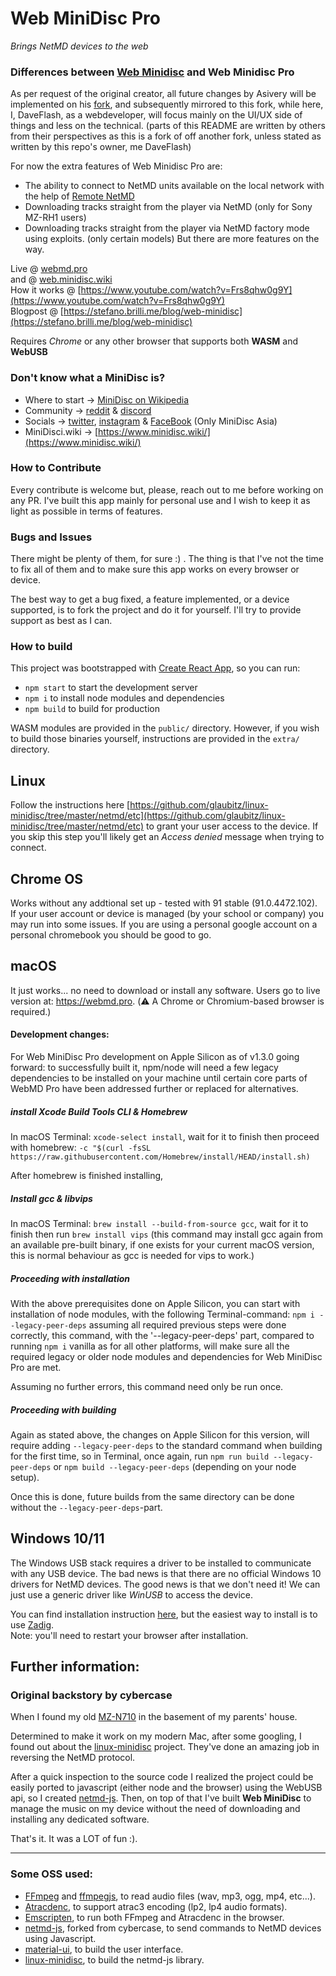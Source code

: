 # Web MiniDisc Pro
*Brings NetMD devices to the web*

### Differences between [Web Minidisc](https://github.com/cybercase/webminidisc) and Web Minidisc Pro
As per request of the original creator, all future changes by Asivery will be implemented on his [fork](https://github.com/asivery/webminidisc), and subsequently mirrored to this fork, while here, I, DaveFlash, as a webdeveloper, will focus mainly on the UI/UX side of things and less on the technical.
(parts of this README are written by others from their perspectives as this is a fork of off another fork, unless stated as written by this repo's owner, me DaveFlash)

For now the extra features of Web Minidisc Pro are:
- The ability to connect to NetMD units available on the local network with the help of [Remote NetMD](https://github.com/asivery/remote-netmd-server)
- Downloading tracks straight from the player via NetMD (only for Sony MZ-RH1 users)
- Downloading tracks straight from the player via NetMD factory mode using exploits. (only certain models)
But there are more features on the way.

Live @ [webmd.pro](https://webmd.pro)</br>
and @ [web.minidisc.wiki](https://web.minidisc.wiki)</br>
How it works @ [https://www.youtube.com/watch?v=Frs8qhw0g9Y](https://www.youtube.com/watch?v=Frs8qhw0g9Y)</br>
Blogpost @ [https://stefano.brilli.me/blog/web-minidisc](https://stefano.brilli.me/blog/web-minidisc)

Requires *Chrome* or any other browser that supports both **WASM** and **WebUSB**

### Don't know what a MiniDisc is?

- Where to start -> [MiniDisc on Wikipedia](https://en.wikipedia.org/wiki/MiniDisc)
- Community -> [reddit](https://www.reddit.com/r/minidisc/) & [discord](https://discord.gg/Vm29q3nuUk)
- Socials -> [twitter](https://twitter.com/minidisc_wiki), [instagram](https://wwww.instagram.com/MiniDisc_wiki/) & [FaceBook](https://www.facebook.com/onlyminidisc/) (Only MiniDisc Asia)
- MiniDisci.wiki -> [https://www.minidisc.wiki/](https://www.minidisc.wiki/)

### How to Contribute
Every contribute is welcome but, please, reach out to me before working on any PR. I've built this app mainly for personal use and I wish to keep it as light as possible in terms of features.

### Bugs and Issues
There might be plenty of them, for sure :) . The thing is that I've not the time to fix all of them and to make sure this app works on every browser or device.

The best way to get a bug fixed, a feature implemented, or a device supported, is to fork the project and do it for yourself. I'll try to provide support as best as I can.

### How to build

This project was bootstrapped with [Create React App](https://github.com/facebook/create-react-app), so you can run:
- `npm start` to start the development server
- `npm i` to install node modules and dependencies
- `npm build` to build for production

WASM modules are provided in the `public/` directory. However, if you wish to build those binaries yourself, instructions are provided in the `extra/` directory.


## Linux
Follow the instructions here [https://github.com/glaubitz/linux-minidisc/tree/master/netmd/etc](https://github.com/glaubitz/linux-minidisc/tree/master/netmd/etc) to grant your user access to the device. If you skip this step you'll likely get an *Access denied* message when trying to connect.

## Chrome OS
Works without any addtional set up - tested with 91 stable (91.0.4472.102). If your user account or device is managed (by your school or company) you may run into some issues. If you are using a personal google account on a personal chromebook you should be good to go.

## macOS 
It just works... no need to download or install any software. 
Users go to live version at: https://webmd.pro.
(⚠️ A Chrome or Chromium-based browser is required.)

#### Development changes:

For Web MiniDisc Pro development on Apple Silicon as of v1.3.0 going forward: to successfully built it, npm/node will need a few legacy dependencies to be installed on your machine until certain core parts of WebMD Pro have been addressed further or replaced for alternatives.

##### install Xcode Build Tools CLI & Homebrew
In macOS Terminal: `xcode-select install`, wait for it to finish then proceed with homebrew: `-c "$(curl -fsSL https://raw.githubusercontent.com/Homebrew/install/HEAD/install.sh)`

After homebrew is finished installing,

##### Install gcc & libvips

In macOS Terminal: `brew install --build-from-source gcc`, wait for it to finish then run `brew install vips` (this command may install gcc again from an available pre-built binary, if one exists for your current macOS version, this is normal behaviour as gcc is needed for vips to work.)

##### Proceeding with installation

With the above prerequisites done on Apple Silicon, you can start with installation of node modules, with the following Terminal-command: `npm i --legacy-peer-deps` assuming all required previous steps were done correctly, this command, with the '--legacy-peer-deps' part, compared to running `npm i` vanilla as for all other platforms, will make sure all the required legacy or older node modules and dependencies for Web MiniDisc Pro are met.

Assuming no further errors, this command need only be run once.

##### Proceeding with building

Again as stated above, the changes on Apple Silicon for this version, will require adding `--legacy-peer-deps` to the standard command when building for the first time, so in Terminal, once again, run `npm run build --legacy-peer-deps` or `npm build --legacy-peer-deps` (depending on your node setup).

Once this is done, future builds from the same directory can be done without the `--legacy-peer-deps`-part.

## Windows 10/11
The Windows USB stack requires a driver to be installed to communicate with any USB device. The bad news is that there are no official Windows 10 drivers for NetMD devices. The good news is that we don't need it!
We can just use a generic driver like *WinUSB* to access the device.

You can find installation instruction [here](https://docs.microsoft.com/en-us/windows-hardware/drivers/usbcon/winusb-installation), but the easiest way to install is to use [Zadig](https://zadig.akeo.ie/).<br/> Note: you'll need to restart your browser after installation.

## Further information:

### Original backstory by cybercase
When I found my old [MZ-N710](https://www.minidisc.org/part_Sony_MZ-N710.html) in the basement of my parents' house.

Determined to make it work on my modern Mac, after some googling, I found out about the [linux-minidisc](https://github.com/glaubitz/linux-minidisc) project. They've done an amazing job in reversing the NetMD protocol.

After a quick inspection to the source code I realized the project could be easily ported to javascript (either node and the browser) using the WebUSB api, so I created [netmd-js](https://github.com/cybercase/netmd-js). Then, on top of that I've built **Web MiniDisc** to manage the music on my device without the need of downloading and installing any dedicated software.

That's it. It was a LOT of fun :).
____

### Some OSS used:
- [FFmpeg](https://www.ffmpeg.org/) and [ffmpegjs](https://github.com/ffmpegjs/FFmpeg), to read audio files (wav, mp3, ogg, mp4, etc...).
- [Atracdenc](https://github.com/dcherednik/atracdenc/), to support atrac3 encoding (lp2, lp4 audio formats).
- [Emscripten](https://emscripten.org/), to run both FFmpeg and Atracdenc in the browser.
- [netmd-js](https://github.com/cybercase/netmd-js), forked from cybercase, to send commands to NetMD devices using Javascript.
- [material-ui](https://material-ui.com/), to build the user interface.
- [linux-minidisc](https://github.com/linux-minidisc/linux-minidisc), to build the netmd-js library.
